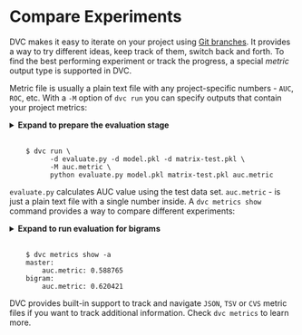 # Compare Experiments

DVC makes it easy to iterate on your project using
[Git branches](https://git-scm.com/about/branching-and-merging). It provides a
way to try different ideas, keep track of them, switch back and forth. To find
the best performing experiment or track the progress, a special *metric* output
type is supported in DVC.

Metric file is usually a plain text file with any project-specific numbers -
`AUC`, `ROC`, etc. With a `-M` option of `dvc run` you can specify outputs that
contain your project metrics:

<details><summary><strong>Expand to prepare the evaluation stage</strong></summary>
<p>
To provide an unbiased evaluation of the final model fit on the training data
set are going to use the test data set. We need to adjust the feature extraction
to take into account this split for training and test data sets. No code
modifications are required, let's just change the stage definition:
</p>
<pre>
    $ git checkout master
    $ dvc checkout
    $ dvc run -d featurization.py -d data.tsv -d data-test.tsv \
              -o matrix.pkl -o matrix-test.pkl \
              python featurization.py data.tsv matrix.pkl \
                                      data-test.tsv matrix-test.pkl
    $ git commit .gitignore matrix.plk.dvc -m "change featurization stage"
</pre>
<p>
DVC will aks for confirmation to overwrite the stage. Type `yes` and proceed.
</p>
</details>
</br>

```dvc
    $ dvc run \
          -d evaluate.py -d model.pkl -d matrix-test.pkl \
          -M auc.metric \
          python evaluate.py model.pkl matrix-test.pkl auc.metric
```

`evaluate.py` calculates AUC value using the test data set. `auc.metric` -
is just a plain text file with a single number inside. A `dvc metrics show`
command provides a way to compare different experiments:

<details><summary><strong>Expand to run evaluation for bigrams</strong></summary>
<p>
To evaluate the `bigram` model we need to merge the changes and reproduce the
metric file:
</br>
<pre>
    $ git add auc.metric auc.metric.dvc
    $ git commit -m "add evaluation step with AUC metric"
    $ git checkout bigram && dvc checkout
    $ git merge -X theirs master 
    $ dvc repro auc.metric.dvc
    $ git commit -m "evaluate bigram model"
</pre>
</p>
</details>
</br>

```dvc
    $ dvc metrics show -a
    master:
        auc.metric: 0.588765
    bigram:
        auc.metric: 0.620421
```

DVC provides built-in support to track and navigate `JSON`, `TSV` or `CVS` metric
files if you want to track additional information. Check `dvc metrics` to learn
more.
